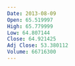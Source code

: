 ```yaml
---
Date: 2013-08-09
Open: 65.519997
High: 65.779999
Low: 64.807144
Close: 64.921425
Adj Close: 53.380112
Volume: 66716300
---
```

